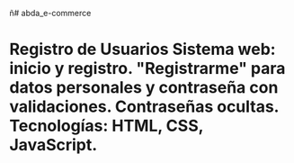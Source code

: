 ñ# abda_e-commerce
# Registro de Usuarios  Sistema web: inicio y registro. "Registrarme" para datos personales y contraseña con validaciones. Contraseñas ocultas. Tecnologías: HTML, CSS, JavaScript.
